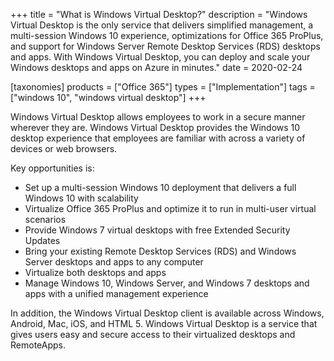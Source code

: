 +++
title = "What is Windows Virtual Desktop?"
description = "Windows Virtual Desktop is the only service that delivers simplified management, a multi-session Windows 10 experience, optimizations for Office 365 ProPlus, and support for Windows Server Remote Desktop Services (RDS) desktops and apps. With Windows Virtual Desktop, you can deploy and scale your Windows desktops and apps on Azure in minutes."
date = 2020-02-24

[taxonomies]
products = ["Office 365"]
types = ["Implementation"]
tags = ["windows 10", "windows virtual desktop"]
+++

Windows Virtual Desktop allows employees to work in a secure manner
wherever they are. Windows Virtual Desktop provides the Windows 10
desktop experience that employees are familiar with across a variety of
devices or web browsers.

Key opportunities is:

-   Set up a multi-session Windows 10 deployment that delivers a full
    Windows 10 with scalability
-   Virtualize Office 365 ProPlus and optimize it to run in multi-user
    virtual scenarios
-   Provide Windows 7 virtual desktops with free Extended Security
    Updates
-   Bring your existing Remote Desktop Services (RDS) and
    Windows Server desktops and apps to any computer
-   Virtualize both desktops and apps
-   Manage Windows 10, Windows Server, and Windows 7 desktops and apps
    with a unified management experience

In addition, the Windows Virtual Desktop client is available across
Windows, Android, Mac, iOS, and HTML 5. Windows Virtual Desktop
is a service that gives users easy and secure access to their
virtualized desktops and RemoteApps.